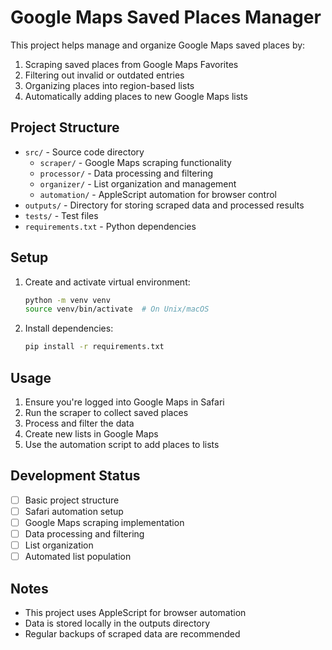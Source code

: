 # Google Maps Saved Places Manager

This project helps manage and organize Google Maps saved places by:

1. Scraping saved places from Google Maps Favorites
2. Filtering out invalid or outdated entries
3. Organizing places into region-based lists
4. Automatically adding places to new Google Maps lists

## Project Structure

- `src/` - Source code directory
  - `scraper/` - Google Maps scraping functionality
  - `processor/` - Data processing and filtering
  - `organizer/` - List organization and management
  - `automation/` - AppleScript automation for browser control
- `outputs/` - Directory for storing scraped data and processed results
- `tests/` - Test files
- `requirements.txt` - Python dependencies

## Setup

1. Create and activate virtual environment:

   ```bash
   python -m venv venv
   source venv/bin/activate  # On Unix/macOS
   ```

2. Install dependencies:
   ```bash
   pip install -r requirements.txt
   ```

## Usage

1. Ensure you're logged into Google Maps in Safari
2. Run the scraper to collect saved places
3. Process and filter the data
4. Create new lists in Google Maps
5. Use the automation script to add places to lists

## Development Status

- [ ] Basic project structure
- [ ] Safari automation setup
- [ ] Google Maps scraping implementation
- [ ] Data processing and filtering
- [ ] List organization
- [ ] Automated list population

## Notes

- This project uses AppleScript for browser automation
- Data is stored locally in the outputs directory
- Regular backups of scraped data are recommended
